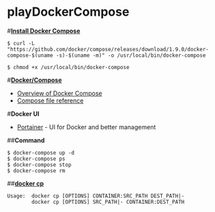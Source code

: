 # playDockerCompose


#**[Install Docker Compose](https://docs.docker.com/compose/install/)**

	$ curl -L "https://github.com/docker/compose/releases/download/1.9.0/docker-compose-$(uname -s)-$(uname -m)" -o /usr/local/bin/docker-compose

	$ chmod +x /usr/local/bin/docker-compose

#**[Docker/Compose](https://github.com/docker/compose)**
* [Overview of Docker Compose](https://docs.docker.com/compose/overview/)
* [Compose file reference](https://docs.docker.com/compose/compose-file/)


#**Docker UI**
* [Portainer](http://portainer.io/) - UI for Docker and better management


##**Command**
	
	$ docker-compose up -d
	$ docker-compose ps
	$ docker-compose stop
	$ docker-compose rm

##**[docker cp](https://docs.docker.com/engine/reference/commandline/cp/)**

	Usage:  docker cp [OPTIONS] CONTAINER:SRC_PATH DEST_PATH|-
        	docker cp [OPTIONS] SRC_PATH|- CONTAINER:DEST_PATH 
	